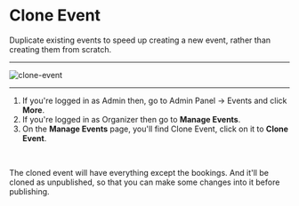 # Clone Event

Duplicate existing events to speed up creating a new event, rather than creating them from scratch.

---

![clone-event](https://eventmie-pro-docs.classiebit.com//images/fullyloaded/clone-event.png "clone-event")

---


1. If you're logged in as Admin then, go to Admin Panel -> Events and click **More**.
2. If you're logged in as Organizer then go to **Manage Events**.
3. On the **Manage Events** page, you'll find Clone Event, click on it to **Clone Event**.

<br>

The cloned event will have everything except the bookings. And it'll be cloned as unpublished, so that you can make some changes into it before publishing.